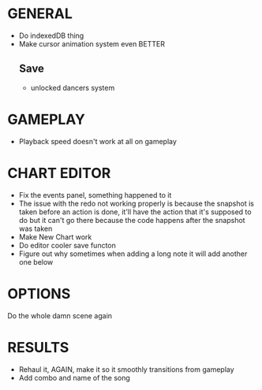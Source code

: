 # GENERAL
- Do indexedDB thing
- Make cursor animation system even BETTER
    ## Save
    - unlocked dancers system

# GAMEPLAY
- Playback speed doesn't work at all on gameplay

# CHART EDITOR
- Fix the events panel, something happened to it
- The issue with the redo not working properly is because the snapshot is taken before an action is done, it'll have the action that it's supposed to do but it can't go there because the code happens after the snapshot was taken
- Make New Chart work
- Do editor cooler save functon
- Figure out why sometimes when adding a long note it will add another one below

# OPTIONS
Do the whole damn scene again

# RESULTS
- Rehaul it, AGAIN, make it so it smoothly transitions from gameplay
- Add combo and name of the song